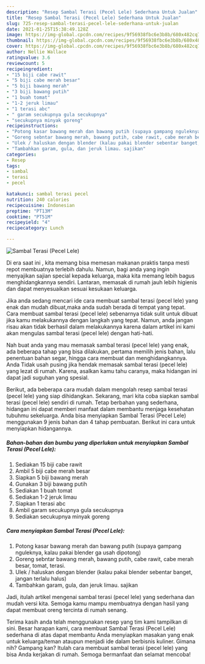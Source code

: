 ```yaml
---
description: "Resep Sambal Terasi (Pecel Lele) Sederhana Untuk Jualan"
title: "Resep Sambal Terasi (Pecel Lele) Sederhana Untuk Jualan"
slug: 725-resep-sambal-terasi-pecel-lele-sederhana-untuk-jualan
date: 2021-01-25T15:38:49.128Z
image: https://img-global.cpcdn.com/recipes/9f56938fbc6e3b8b/680x482cq70/sambal-terasi-pecel-lele-foto-resep-utama.jpg
thumbnail: https://img-global.cpcdn.com/recipes/9f56938fbc6e3b8b/680x482cq70/sambal-terasi-pecel-lele-foto-resep-utama.jpg
cover: https://img-global.cpcdn.com/recipes/9f56938fbc6e3b8b/680x482cq70/sambal-terasi-pecel-lele-foto-resep-utama.jpg
author: Nellie Wallace
ratingvalue: 3.6
reviewcount: 5
recipeingredient:
- "15 biji cabe rawit"
- "5 biji cabe merah besar"
- "5 biji bawang merah"
- "3 biji bawang putih"
- "1 buah tomat"
- "1-2 jeruk limau"
- "1 terasi abc"
- " garam secukupnya gula secukupnya"
- "secukupnya minyak goreng"
recipeinstructions:
- "Potong kasar bawang merah dan bawang putih (supaya gampang nguleknya, kalau pakai blender ga usah dipotong)"
- "Goreng sebntar bawang merah, bawang putih, cabe rawit, cabe merah besar, tomat, terasi."
- "Ulek / haluskan dengan blender (kalau pakai blender sebentar banget, jangan terlalu halus)"
- "Tambahkan garam, gula, dan jeruk limau. sajikan"
categories:
- Resep
tags:
- sambal
- terasi
- pecel

katakunci: sambal terasi pecel 
nutrition: 240 calories
recipecuisine: Indonesian
preptime: "PT13M"
cooktime: "PT51M"
recipeyield: "4"
recipecategory: Lunch

---
```



![Sambal Terasi (Pecel Lele)](https://img-global.cpcdn.com/recipes/9f56938fbc6e3b8b/680x482cq70/sambal-terasi-pecel-lele-foto-resep-utama.jpg)

Di era  saat ini , kita memang bisa memesan makanan praktis tanpa mesti repot membuatnya terlebih dahulu. Namun, bagi anda yang ingin menyajikan sajian special kepada keluarga, maka kita memang lebih bagus menghidangkannya sendiri. Lantaran, memasak di rumah jauh lebih higienis dan dapat menyesuaikan sesuai kesukaan keluarga.

Jika anda sedang mencari ide cara membuat sambal terasi (pecel lele) yang enak dan mudah dibuat,maka anda sudah berada di tempat yang tepat. Cara membuat sambal terasi (pecel lele)  sebenarnya tidak sulit untuk dibuat jika kamu melakukannya dengan langkah yang tepat. Namun, anda jangan risau akan tidak berhasil dalam melakukannya 
karena dalam artikel ini kami akan mengulas sambal terasi (pecel lele) dengan hati-hati.  



Nah buat anda yang mau memasak sambal terasi (pecel lele) yang enak, ada beberapa tahap yang bisa dilakukan, pertama memilih jenis bahan, lalu penentuan bahan segar, hingga cara membuat dan menghidangkannya. Anda Tidak usah pusing jika hendak memasak sambal terasi (pecel lele) yang lezat di rumah. Karena, asalkan kamu  tahu caranya, maka hidangan ini dapat jadi suguhan yang spesial.

Berikut, ada beberapa cara mudah dalam mengolah resep sambal terasi (pecel lele) yang siap dihidangkan. Sekarang, mari kita coba siapkan sambal terasi (pecel lele) sendiri di rumah. Tetap berbahan yang sederhana, hidangan ini dapat memberi manfaat dalam membantu menjaga kesehatan tubuhmu sekeluarga. Anda bisa menyiapkan Sambal Terasi (Pecel Lele) menggunakan 9 jenis bahan dan 4 tahap pembuatan. Berikut ini cara untuk menyiapkan hidangannya.

<!--inarticleads1-->

##### Bahan-bahan dan bumbu yang diperlukan untuk menyiapkan Sambal Terasi (Pecel Lele):

1. Sediakan 15 biji cabe rawit
1. Ambil 5 biji cabe merah besar
1. Siapkan 5 biji bawang merah
1. Gunakan 3 biji bawang putih
1. Sediakan 1 buah tomat
1. Sediakan 1-2 jeruk limau
1. Siapkan 1 terasi abc
1. Ambil  garam secukupnya gula secukupnya
1. Sediakan secukupnya minyak goreng




<!--inarticleads2-->

##### Cara menyiapkan Sambal Terasi (Pecel Lele):

1. Potong kasar bawang merah dan bawang putih (supaya gampang nguleknya, kalau pakai blender ga usah dipotong)
1. Goreng sebntar bawang merah, bawang putih, cabe rawit, cabe merah besar, tomat, terasi.
1. Ulek / haluskan dengan blender (kalau pakai blender sebentar banget, jangan terlalu halus)
1. Tambahkan garam, gula, dan jeruk limau. sajikan




Jadi, itulah artikel mengenai  sambal terasi (pecel lele)  yang sederhana dan mudah versi kita. Semoga kamu mampu membuatnya dengan hasil yang dapat membuat oreng tercinta di rumah senang. 

Terima kasih anda telah menggunakan resep yang tim kami tampilkan di sini. Besar harapan kami, cara membuat  Sambal Terasi (Pecel Lele) sederhana di atas dapat membantu Anda menyiapkan masakan yang enak untuk keluarga/teman ataupun menjadi ide dalam berbisnis kuliner. Gimana nih? Gampang kan? Itulah cara membuat sambal terasi (pecel lele) yang bisa Anda kerjakan di rumah. Semoga bermanfaat dan selamat mencoba!

